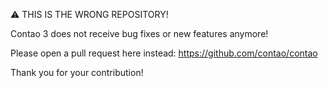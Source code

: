 ⚠ THIS IS THE WRONG REPOSITORY!

Contao 3 does not receive bug fixes or new features anymore!

Please open a pull request here instead: https://github.com/contao/contao

Thank you for your contribution!
